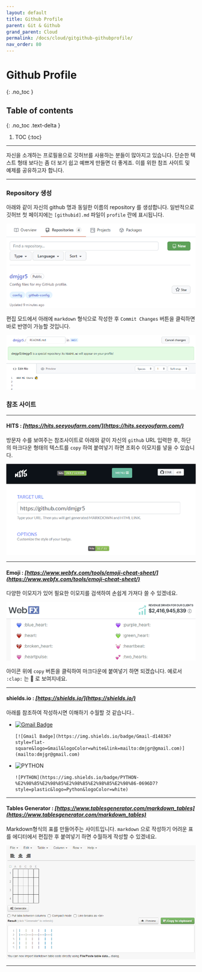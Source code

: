 ```yaml
---
layout: default
title: Github Profile
parent: Git & Github
grand_parent: Cloud
permalink: /docs/cloud/gitgithub-githubprofile/
nav_order: 80
---
```


# Github Profile
{: .no_toc }

## Table of contents
{: .no_toc .text-delta }

1. TOC
{:toc}



---

자신을 소개하는 프로필용으로 깃허브를 사용하는 분들이 많아지고 있습니다. 단순한 텍스트 형태 보다는 좀 더 보기 쉽고 예쁘게 만들면 더 좋게죠. 이를 위한 참조 사이트 및 예제를 공유하고자 합니다. 

---


### Repository 생성

아래와 같이 자신의 github 명과 동일한 이름의 repository 를 생성합니다. 일반적으로 깃허브 첫 페이지에는 `[githubid].md` 파일이 `profile` 란에 표시됩니다. 


![example](/assets/images/gp1.png)

편집 모드에서 아래에 `markdown` 형식으로 작성한 후 `Commit Changes` 버튼을 클릭하면 바로 반영이 가능할 것입니다. 

![example](/assets/images/gp2.png)


### 참조 사이트

---

#### HITS : *[https://hits.seeyoufarm.com/](https://hits.seeyoufarm.com/)*
방문자 수를 보여주는 참조사이트로 아래와 같이 자신의 `github` URL 입력한 후, 하단의 마크다운 형태의 텍스트를 `copy` 하여 붙여넣기 하면 조회수 이모지를 넣을 수 있습니다. 


![example](/assets/images/gp3.png)

---

#### Emoji : *[https://www.webfx.com/tools/emoji-cheat-sheet/](https://www.webfx.com/tools/emoji-cheat-sheet/)*
 
다양한 이모지가 있어 필요한 이모지를 검색하여 손쉽게 가져다 쓸 수 있겠네요.

![example](/assets/images/gp4.png)

아이콘 위에 `copy` 버튼을 클릭하여 마크다운에 붙여넣기 하면 되겠습니다.
예로서 `:clap:` 는 :clap: 로 보여지네요.

---

#### shields.io : *[https://shields.io/](https://shields.io/)*

아래를 참조하여 작성하시면 이해하기 수월할 것 같습니다..

-  [![Gmail Badge](https://img.shields.io/badge/Gmail-d14836?style=flat-square&logo=Gmail&logoColor=white&link=mailto:dmjgr@gmail.com)](mailto:dmjgr@gmail.com)


    ```
    [![Gmail Badge](https://img.shields.io/badge/Gmail-d14836?style=flat-square&logo=Gmail&logoColor=white&link=mailto:dmjgr@gmail.com)](mailto:dmjgr@gmail.com)
    ``` 

-  ![PYTHON](https://img.shields.io/badge/PYTHON-%E2%98%85%E2%98%85%E2%98%85%E2%98%85%E2%98%86-0696D7?style=plastic&logo=Python&logoColor=white) 

    ```    
    ![PYTHON](https://img.shields.io/badge/PYTHON-%E2%98%85%E2%98%85%E2%98%85%E2%98%85%E2%98%86-0696D7?style=plastic&logo=Python&logoColor=white) 
    ``` 

---

#### Tables Generator : *[https://www.tablesgenerator.com/markdown_tables](https://www.tablesgenerator.com/markdown_tables)*

Markdown형식의 표를 만들어주는 사이트입니다. `markdown` 으로 작성하기 어려운 표를 에디터에서 편집한 후 붙여넣기 하면 수월하게 작성할 수 있겠네요.

![example](/assets/images/gp5.png)

 ---